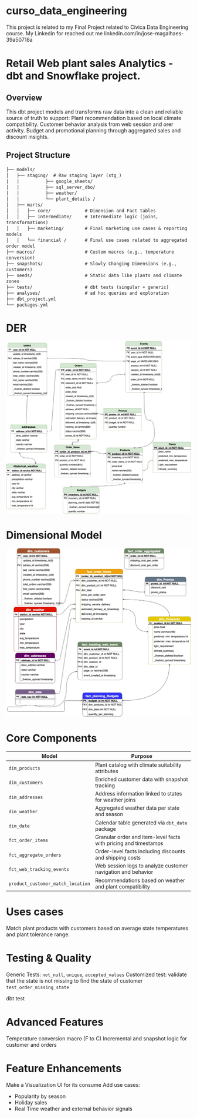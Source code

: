 # curso_data_engineering

This project is related to my Final Project related to Cívica Data Engineering course. 
My Linkedin for reached out me linkedin.com/in/jose-magalhaes-39a50718a

# Retail Web plant sales Analytics - dbt and Snowflake project.

## Overview
This dbt project models and transforms raw data into a clean and reliable source of truth to support:
Plant recommendation based on local climate compatibility.
Customer behavior analysis from web session and orer activity.
Budget and promotional planning through aggregated sales and discount insights.

## Project Structure

```plaintext
├── models/
│   ├── staging/  # Raw staging layer (stg_)
|   |          ├── google_sheets/
│   │          ├── sql_server_dbo/
|   |          ├── weather/
│   │          └── plant_details /     
│   ├── marts/
│   │   ├── core/             # Dimension and Fact tables
│   │   ├── intermediate/     # Intermediate logic (joins, transformations)
│   │   ├── marketing/        # Final marketing use cases & reporting models
│   │   └── financial /       # Final use cases related to aggregated order model
├── macros/                   # Custom macros (e.g., temperature conversion)
├── snapshots/                # Slowly Changing Dimensions (e.g., customers)
├── seeds/                    # Static data like plants and climate zones
├── tests/                    # dbt tests (singular + generic)
├── analyses/                 # ad hoc queries and exploration
├── dbt_project.yml
└── packages.yml
```

# DER
![](der.jpg)

# Dimensional Model
![](modeling.jpg)
# Core Components
| Model                             | Purpose                                                               |
| --------------------------------- | --------------------------------------------------------------------- |
| `dim_products`                    | Plant catalog with climate suitability attributes                     |
| `dim_customers`                   | Enriched customer data with snapshot tracking                         |
| `dim_addresses`                   | Address information linked to states for weather joins                |
| `dim_weather`                     | Aggregated weather data per state and season                          |
| `dim_date`                        | Calendar table generated via `dbt_date` package                       |
| `fct_order_items`                 | Granular order and item-level facts with pricing and timestamps       |
| `fct_aggregate_orders`            | Order-level facts including discounts and shipping costs              |
| `fct_web_tracking_events`         | Web session logs to analyze customer navigation and behavior          |
| `product_customer_match_location` | Recommendations based on weather and plant compatibility              |

# Uses cases
Match plant products with customers based on average state temperatures and plant tolerance range.

# Testing & Quality
Generic Tests: `not_null`, `unique`, `accepted_values`
Customized test: validate that the state is not missing to find the state of customer `test_order_missing_state`

dbt test

# Advanced Features
Temperature conversion macro (F to C)
Incremental and snapshot logic for customer and orders

# Feature Enhancements
Make a Visualization UI for its consume
Add use cases:
 - Popularity by season
 - Holiday sales 
 - Real Time weather and external behavior signals 




